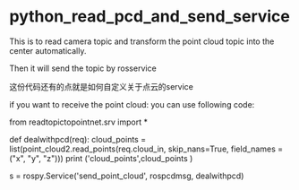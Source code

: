 # python_read_pcd_and_send_service

This is to read camera topic and transform the point cloud topic into the center automatically.


Then it will send the topic by rosservice

这份代码还有的点就是如何自定义关于点云的service

if you want to receive the point cloud: you can use following code:

from readtopictopointnet.srv import * 


def dealwithpcd(req):
    cloud_points = list(point_cloud2.read_points(req.cloud_in, skip_nans=True, field_names = ("x", "y", "z")))
    print ('cloud_points',cloud_points )
    
       
    
s = rospy.Service('send_point_cloud', rospcdmsg, dealwithpcd)
